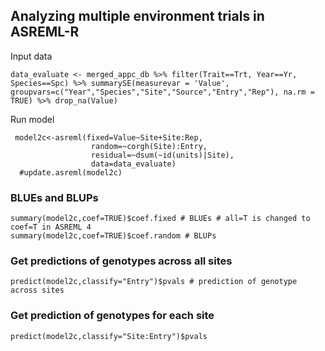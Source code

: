 ## Analyzing multiple environment trials in ASREML-R


Input data

```
data_evaluate <- merged_appc_db %>% filter(Trait==Trt, Year==Yr, Species==Spc) %>% summarySE(measurevar = 'Value', groupvars=c("Year","Species","Site","Source","Entry","Rep"), na.rm = TRUE) %>% drop_na(Value)
```

Run model

```
 model2c<-asreml(fixed=Value~Site+Site:Rep,
                  random=~corgh(Site):Entry,
                  residual=~dsum(~id(units)|Site),
                  data=data_evaluate)
  #update.asreml(model2c)
```

### BLUEs and BLUPs

```
summary(model2c,coef=TRUE)$coef.fixed # BLUEs # all=T is changed to coef=T in ASREML 4
summary(model2c,coef=TRUE)$coef.random # BLUPs
```

### Get predictions of genotypes across all sites

```
predict(model2c,classify="Entry")$pvals # prediction of genotype across sites
```

### Get prediction of genotypes for each site

```
predict(model2c,classify="Site:Entry")$pvals
```
